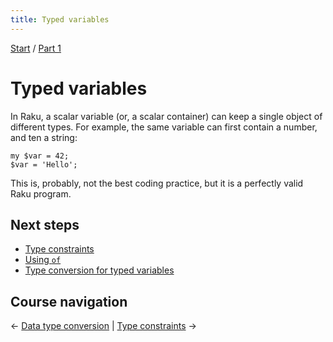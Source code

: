```yaml
---
title: Typed variables
---
```


[Start](/raku-course/) / [Part 1](/raku-course/part1)

# Typed variables

In Raku, a scalar variable (or, a scalar container) can keep a single object of different types. For example, the same variable can first contain a number, and ten a string:

    my $var = 42;
    $var = 'Hello';

This is, probably, not the best coding practice, but it is a perfectly valid Raku program.

## Next steps

* [Type constraints](type-constraints)
* [Using `of`](using-of)
* [Type conversion for typed variables](coercion)

## Course navigation

← [Data type conversion](/raku-course/coercion) | [Type constraints](type-constraints) →
